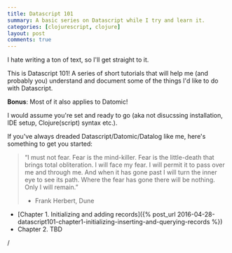 ```yaml
---
title: Datascript 101
summary: A basic series on Datascript while I try and learn it.
categories: [clojurescript, clojure]
layout: post
comments: true
---
```


I hate writing a ton of text, so I'll get straight to it.

This is Datascript 101! A series of short tutorials that will help me (and probably you) understand and document some of the things I'd like to do with Datascript.

**Bonus**: Most of it also applies to Datomic!

I would assume you're set and ready to go (aka not disucssing installation, IDE setup, Clojure(script) syntax etc.).

If you've always dreaded Datascript/Datomic/Datalog like me, here's something to get you started:

> “I must not fear. Fear is the mind-killer. Fear is the little-death that brings total obliteration. I will face my fear. I will permit it to pass over me and through me. And when it has gone past I will turn the inner eye to see its path. Where the fear has gone there will be nothing. Only I will remain.”
> - Frank Herbert, Dune

 - [Chapter 1. Initializing and adding records]({% post_url 2016-04-28-datascript101-chapter1-initializing-inserting-and-querying-records %})
 - Chapter 2. TBD

 /

